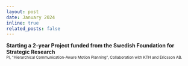 ```yaml
---
layout: post
date: January 2024
inline: true
related_posts: false
---
```



<b> Starting a 2-year Project funded from the Swedish Foundation for Strategic Research </b>
<br> <font size="1"> PI, "Hierarchical Communication-Aware Motion Planning", Collaboration with KTH and Ericsson AB.</font>
